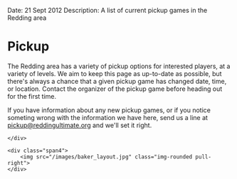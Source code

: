 Date: 21 Sept 2012
Description: A list of current pickup games in the Redding area

# Pickup


<div class="row">
    <div class="span8">
<p>The Redding area has a variety of pickup options for interested players,
at a variety of levels. We aim to keep this page as up-to-date as possible,
but there's always a chance that a given pickup game has changed date,
time, or location. Contact the organizer of the pickup game before heading
out for the first time.</p>

<p>If you have information about any new pickup games, or if you notice
    someting wrong with the information we have here, send us a line at
    <a href="mailto:pickup@reddingultimate.org">pickup@reddingultimate.org</a> and we'll set it right.
</p>

    </div>

    <div class="span4">
        <img src="/images/baker_layout.jpg" class="img-rounded pull-right">
    </div>

</div>



